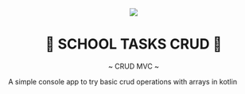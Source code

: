 <div align="center">
    <img src="https://img.shields.io/static/v1?label=KT&labelColor=000000&message=KOTLIN&color=082032&logo=KOTLIN&logoColor=F0A500&style=for-the-badge">
</div>
<div align="center">
    <h1>📌 SCHOOL TASKS CRUD 📌</h1>
    <p> ~ CRUD MVC ~ </p>
</div>

A simple console app to try basic crud operations with arrays in kotlin
